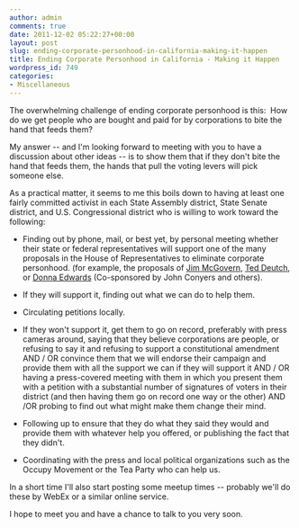 ```yaml
---
author: admin
comments: true
date: 2011-12-02 05:22:27+00:00
layout: post
slug: ending-corporate-personhood-in-california-making-it-happen
title: Ending Corporate Personhood in California - Making it Happen
wordpress_id: 749
categories:
- Miscellaneous
---
```


The overwhelming challenge of ending corporate personhood is this:  How do we get people who are bought and paid for by corporations to bite the hand that feeds them?

My answer -- and I'm looking forward to meeting with you to have a discussion about other ideas -- is to show them that if they don't bite the hand that feeds them, the hands that pull the voting levers will pick someone else.

As a practical matter, it seems to me this boils down to having at least one fairly committed activist in each State Assembly district, State Senate district, and U.S. Congressional district who is willing to work toward the following:



	
  * Finding out by phone, mail, or best yet, by personal meeting whether their state or federal representatives will support one of the many proposals in the House of Representatives to eliminate corporate personhood. (for example, the proposals of [Jim McGovern](http://jimmcgovern.com/corporatepersonhood/), [Ted Deutch](http://teddeutch.house.gov/UploadedFiles/DEUTCH_036_xml.pdf), or [Donna Edwards](http://www.youtube.com/watch?v=Q6cehXA5mHo&feature=player_embedded) (Co-sponsored by John Conyers and others).

	
  * If they will support it, finding out what we can do to help them.

	
  * Circulating petitions locally.

	
  * If they won't support it, get them to go on record, preferably with press cameras around, saying that they believe corporations are people, or refusing to say it and refusing to support a constitutional amendment AND / OR convince them that we will endorse their campaign and provide them with all the support we can if they will support it AND / OR having a press-covered meeting with them in which you present them with a petition with a substantial number of signatures of voters in their district (and then having them go on record one way or the other) AND /OR probing to find out what might make them change their mind.

	
  * Following up to ensure that they do what they said they would and provide them with whatever help you offered, or publishing the fact that they didn't.

	
  * Coordinating with the press and local political organizations such as the Occupy Movement or the Tea Party who can help us.




In a short time I'll also start posting some meetup times -- probably we'll do these by WebEx or a similar online service.




I hope to meet you and have a chance to talk to you very soon.
